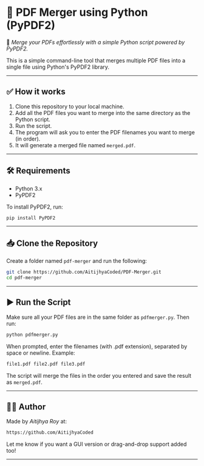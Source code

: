 # 📄 PDF Merger using Python (PyPDF2)

🔗 *Merge your PDFs effortlessly with a simple Python script powered by PyPDF2.*

This is a simple command-line tool that merges multiple PDF files into a single file using Python's PyPDF2 library.

---

## ✅ How it works

1. Clone this repository to your local machine.
2. Add all the PDF files you want to merge into the same directory as the Python script.
3. Run the script.
4. The program will ask you to enter the PDF filenames you want to merge (in order).
5. It will generate a merged file named `merged.pdf`.

---

## 🛠️ Requirements

- Python 3.x
- PyPDF2

To install PyPDF2, run:

```bash
pip install PyPDF2
```

---

## 📥 Clone the Repository

Create a folder named `pdf-merger` and run the following:
```bash
git clone https://github.com/AitijhyaCoded/PDF-Merger.git
cd pdf-merger
```

---

## ▶️ Run the Script

Make sure all your PDF files are in the same folder as `pdfmerger.py`. Then run:
```bash
python pdfmerger.py
```
When prompted, enter the filenames (with .pdf extension), separated by space or newline. Example:
```bash
file1.pdf file2.pdf file3.pdf
```
The script will merge the files in the order you entered and save the result as `merged.pdf`.

---

## 🙋‍♂️ Author

Made by *Aitijhya Roy* at:
```bash
https://github.com/AitijhyaCoded
```

Let me know if you want a GUI version or drag-and-drop support added too!

---

